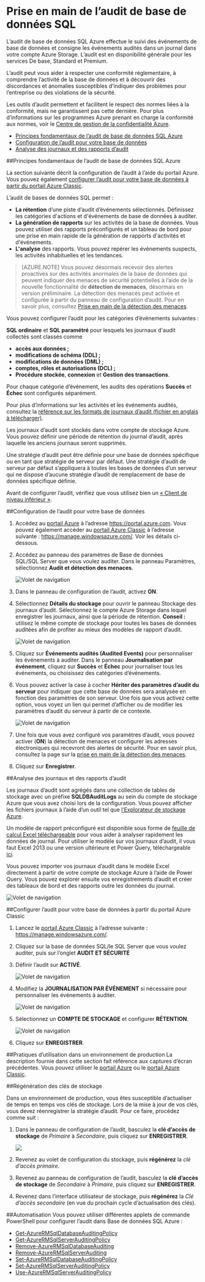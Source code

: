<properties
	pageTitle="Prise en main de l’audit de base de données SQL | Microsoft Azure"
	description="Prise en main de l’audit de base de données SQL"
	services="sql-database"
	documentationCenter=""
	authors="jeffgoll"
	manager="jeffreyg"
	editor=""/>

<tags
	ms.service="sql-database"
	ms.workload="data-management"
	ms.tgt_pltfrm="na"
	ms.devlang="na"
	ms.topic="article"
	ms.date="02/03/2016"
	ms.author="jeffreyg; ronitr"/>
 
# Prise en main de l’audit de base de données SQL
L’audit de base de données SQL Azure effectue le suivi des événements de base de données et consigne les événements audités dans un journal dans votre compte Azure Storage. L’audit est en disponibilité générale pour les services De base, Standard et Premium.

L’audit peut vous aider à respecter une conformité réglementaire, à comprendre l’activité de la base de données et à découvrir des discordances et anomalies susceptibles d’indiquer des problèmes pour l’entreprise ou des violations de la sécurité.

Les outils d’audit permettent et facilitent le respect des normes liées à la conformité, mais ne garantissent pas cette dernière. Pour plus d’informations sur les programmes Azure prenant en charge la conformité aux normes, voir le [Centre de gestion de la confidentialité Azure](https://azure.microsoft.com/support/trust-center/compliance/).

+ [Principes fondamentaux de l’audit de base de données SQL Azure]
+ [Configuration de l’audit pour votre base de données]
+ [Analyse des journaux et des rapports d’audit]

##<a id="subheading-1"></a>Principes fondamentaux de l’audit de base de données SQL Azure

La section suivante décrit la configuration de l’audit à l’aide du portail Azure. Vous pouvez également [configurer l’audit pour votre base de données à partir du portail Azure Classic].

L’audit de bases de données SQL permet :

- **La rétention** d’une piste d’audit d’événements sélectionnés. Définissez les catégories d'actions et d'événements de base de données à auditer.
- **La génération de rapports** sur les activités de la base de données. Vous pouvez utiliser des rapports préconfigurés et un tableau de bord pour une prise en main rapide de la génération de rapports d'activités et d'événements.
- **L'analyse** des rapports. Vous pouvez repérer les événements suspects, les activités inhabituelles et les tendances.

> [AZURE.NOTE] Vous pouvez désormais recevoir des alertes proactives sur des activités anormales de la base de données qui peuvent indiquer des menaces de sécurité potentielles à l’aide de la nouvelle fonctionnalité de **détection de menaces**, désormais en version préliminaire. La détection des menaces peut activée et configurée à partir du panneau de configuration d’audit. Pour en savoir plus, consultez [Prise en main de la détection des menaces](sql-database-threat-detection-get-started.md).

Vous pouvez configurer l’audit pour les catégories d’événements suivantes :

**SQL ordinaire** et **SQL paramétré** pour lesquels les journaux d'audit collectés sont classés comme

- **accès aux données ;**
- **modifications de schéma (DDL) ;**
- **modifications de données (DML) ;**
- **comptes, rôles et autorisations (DCL) ;**
- **Procédure stockée**, **connexion** et **Gestion des transactions**.

Pour chaque catégorie d’événement, les audits des opérations **Succès** et **Échec** sont configurés séparément.

Pour plus d’informations sur les activités et les événements audités, consultez la [référence sur les formats de journaux d’audit (fichier en anglais à télécharger)](http://go.microsoft.com/fwlink/?LinkId=506733).

Les journaux d’audit sont stockés dans votre compte de stockage Azure. Vous pouvez définir une période de rétention du journal d’audit, après laquelle les anciens journaux seront supprimés.

Une stratégie d’audit peut être définie pour une base de données spécifique ou en tant que stratégie de serveur par défaut. Une stratégie d’audit de serveur par défaut s’appliquera à toutes les bases de données d’un serveur qui ne dispose d’aucune stratégie d’audit de remplacement de base de données spécifique définie.

Avant de configurer l’audit, vérifiez que vous utilisez bien un [« Client de niveau inférieur »](sql-database-auditing-and-dynamic-data-masking-downlevel-clients.md).


##<a id="subheading-2"></a>Configuration de l’audit pour votre base de données

1. Accédez au [portail Azure](https://portal.azure.com) à l’adresse https://portal.azure.com. Vous pouvez également accéder au [portail Azure Classic](https://manage.windowsazure.com/) à l’adresse suivante : https://manage.windowsazure.com/. Voir les détails ci-dessous.

2. Accédez au panneau des paramètres de Base de données SQL/SQL Server que vous voulez auditer. Dans le panneau Paramètres, sélectionnez **Audit et détection des menaces**.

	![Volet de navigation][1]

3. Dans le panneau de configuration de l’audit, activez **ON**.

4. Sélectionnez **Détails du stockage** pour ouvrir le panneau Stockage des journaux d’audit. Sélectionnez le compte Azure Storage dans lequel enregistrer les journaux, ainsi que la période de rétention. **Conseil :** utilisez le même compte de stockage pour toutes les bases de données auditées afin de profiter au mieux des modèles de rapport d’audit.

	![Volet de navigation][2]

5. Cliquez sur **Événements audités (Audited Events)** pour personnaliser les événements à auditer. Dans le panneau **Journalisation par événement**, cliquez sur **Succès** et **Échec** pour journaliser tous les événements, ou choisissez des catégories d’événements.


6. Vous pouvez activer la case à cocher **Hériter des paramètres d’audit du serveur** pour indiquer que cette base de données sera analysée en fonction des paramètres de son serveur. Une fois que vous activez cette option, vous voyez un lien qui permet d’afficher ou de modifier les paramètres d’audit du serveur à partir de ce contexte.

	![Volet de navigation][3]

7. Une fois que vous avez configuré vos paramètres d’audit, vous pouvez activer (**ON**) la détection de menaces et configurer les adresses électroniques qui recevront des alertes de sécurité. Pour en savoir plus, consultez la page sur la [prise en main de la détection des menaces](sql-database-threat-detection-get-started.md).

8. Cliquez sur **Enregistrer**.



##<a id="subheading-3"></a>Analyse des journaux et des rapports d’audit

Les journaux d’audit sont agrégés dans une collection de tables de stockage avec un préfixe **SQLDBAuditLogs** au sein du compte de stockage Azure que vous avez choisi lors de la configuration. Vous pouvez afficher les fichiers journaux à l’aide d’un outil tel que [l’Explorateur de stockage Azure](http://azurestorageexplorer.codeplex.com/).

Un modèle de rapport préconfiguré est disponible sous forme de [feuille de calcul Excel téléchargeable](http://go.microsoft.com/fwlink/?LinkId=403540) pour vous aider à analyser rapidement les données de journal. Pour utiliser le modèle sur vos journaux d’audit, il vous faut Excel 2013 ou une version ultérieure et Power Query, téléchargeable [ici](http://www.microsoft.com/download/details.aspx?id=39379).

Vous pouvez importer vos journaux d’audit dans le modèle Excel directement à partir de votre compte de stockage Azure à l’aide de Power Query. Vous pouvez explorer ensuite vos enregistrements d’audit et créer des tableaux de bord et des rapports outre les données du journal.


![Volet de navigation][4]


##<a id="subheading-4"></a>Configurer l’audit pour votre base de données à partir du portail Azure Classic

1. Lancez le [portail Azure Classic](https://manage.windowsazure.com/) à l’adresse suivante : https://manage.windowsazure.com/.

2. Cliquez sur la base de données SQL/le SQL Server que vous voulez auditer, puis sur l’onglet **AUDIT ET SÉCURITÉ**

3. Définir l’audit sur **ACTIVÉ**.

	![Volet de navigation][5]

4. Modifiez la **JOURNALISATION PAR ÉVÉNEMENT** si nécessaire pour personnaliser les événements à auditer.

	![Volet de navigation][6]

5. Sélectionnez un **COMPTE DE STOCKAGE** et configurer **RÉTENTION**.

	![Volet de navigation][7]

6. Cliquez sur **ENREGISTRER**.




##<a id="subheading-5">Pratiques d’utilisation dans un environnement de production</a>
La description fournie dans cette section fait référence aux captures d’écran précédentes. Vous pouvez utiliser le [portail Azure](https://portal.azure.com) ou le [portail Azure Classic](https://manage.windowsazure.com/).


##<a id="subheading-6"></a>Régénération des clés de stockage

Dans un environnement de production, vous êtes susceptible d’actualiser de temps en temps vos clés de stockage. Lors de la mise à jour de vos clés, vous devez réenregistrer la stratégie d’audit. Pour ce faire, procédez comme suit :


1. Dans le panneau de configuration de l’audit, basculez la **clé d’accès de stockage** de *Primaire* à *Secondaire*, puis cliquez sur **ENREGISTRER**.

	![][8]

2. Revenez au volet de configuration du stockage, puis **régénérez** la *clé d’accès primaire*.

3. Revenez au panneau de configuration de l’audit, basculez la **clé d’accès de stockage** de *Secondaire* à *Primaire*, puis cliquez sur **ENREGISTRER**.

4. Revenez dans l’interface utilisateur de stockage, puis **régénérez** la *Clé d’accès secondaire* (en vue du prochain cycle d’actualisation des clés).
  
##<a id="subheading-7"></a>Automatisation
Vous pouvez utiliser différentes applets de commande PowerShell pour configurer l’audit dans Base de données SQL Azure :

- [Get-AzureRMSqlDatabaseAuditingPolicy](https://msdn.microsoft.com/library/azure/mt603731.aspx)
- [Get-AzureRMSqlServerAuditingPolicy](https://msdn.microsoft.com/library/azure/mt619329.aspx)
- [Remove-AzureRMSqlDatabaseAuditing](https://msdn.microsoft.com/library/azure/mt603796.aspx)
- [Remove-AzureRMSqlServerAuditing](https://msdn.microsoft.com/library/azure/mt603574.aspx)
- [Set-AzureRMSqlDatabaseAuditingPolicy](https://msdn.microsoft.com/library/azure/mt603531.aspx)
- [Set-AzureRMSqlServerAuditingPolicy](https://msdn.microsoft.com/library/azure/mt603794.aspx)
- [Use-AzureRMSqlServerAuditingPolicy](https://msdn.microsoft.com/library/azure/mt619353.aspx)




<!--Anchors-->
[Principes fondamentaux de l’audit de base de données SQL Azure]: #subheading-1
[Configuration de l’audit pour votre base de données]: #subheading-2
[Analyse des journaux et des rapports d’audit]: #subheading-3
[configurer l’audit pour votre base de données à partir du portail Azure Classic]: #subheading-4
[Practices for usage in production]: #subheading-5
[Storage Key Regeneration]: #subheading-6
[Automation]: #subheading-7


<!--Image references-->
[1]: ./media/sql-database-auditing-get-started/1_auditing_get_started_settings.png
[2]: ./media/sql-database-auditing-get-started/2_auditing_get_started_storage_account.png
[3]: ./media/sql-database-auditing-get-started/3_auditing_get_started_inherit_from_server.png
[4]: ./media/sql-database-auditing-get-started/4_auditing_get_started_report_template.png
[5]: ./media/sql-database-auditing-get-started/5_auditing_get_started_classic_portal_enable.png
[6]: ./media/sql-database-auditing-get-started/6_auditing_get_started_classic_portal_events.png
[7]: ./media/sql-database-auditing-get-started/7_auditing_get_started_classic_portal_storage.png
[8]: ./media/sql-database-auditing-get-started/8_auditing_get_started_storage_key_rotation.png


 

<!---HONumber=AcomDC_0204_2016-->